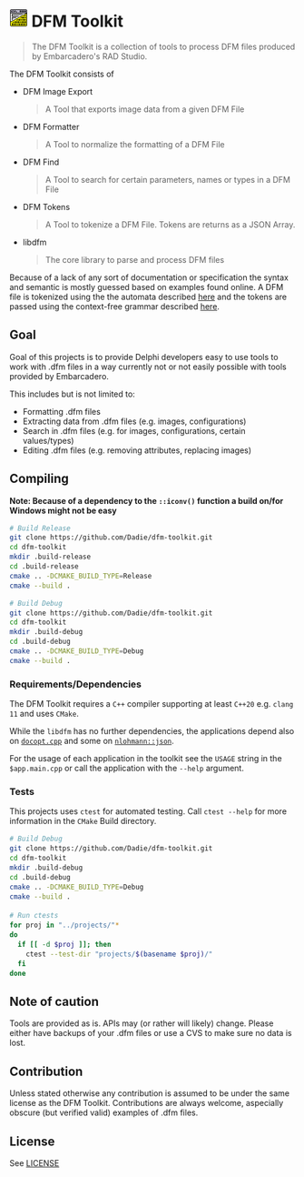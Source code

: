 # ![Logo](etc/logo_32_32.png) DFM Toolkit 
> The DFM Toolkit is a collection of tools to process DFM files produced by Embarcadero's RAD Studio.

The DFM Toolkit consists of
- DFM Image Export
  > A Tool that exports image data from a given DFM File
- DFM Formatter
  > A Tool to normalize the formatting of a DFM File
- DFM Find
  > A Tool to search for certain parameters, names or types in a DFM File
- DFM Tokens
  > A Tool to tokenize a DFM File. Tokens are returns as a JSON Array.
- libdfm
  > The core library to parse and process DFM files

Because of a lack of any sort of documentation or specification the syntax and semantic is mostly guessed based on examples found online. A DFM file is tokenized using the the automata described [here](./etc/lexer.md) and the tokens are passed using the context-free grammar described [here](./etc/grammar.md).

## Goal

Goal of this projects is to provide Delphi developers easy to use tools to work with .dfm files in a way currently not or not easily possible with tools provided by Embarcadero.

This includes but is not limited to:
- Formatting .dfm files
- Extracting data from .dfm files (e.g. images, configurations)
- Search in .dfm files (e.g. for images, configurations, certain values/types)
- Editing .dfm files (e.g. removing attributes, replacing images)

## Compiling
**Note: Because of a dependency to the `::iconv()` function a build on/for Windows might not be easy** 

```bash
# Build Release
git clone https://github.com/Dadie/dfm-toolkit.git
cd dfm-toolkit
mkdir .build-release
cd .build-release
cmake .. -DCMAKE_BUILD_TYPE=Release
cmake --build .
```

```bash
# Build Debug
git clone https://github.com/Dadie/dfm-toolkit.git
cd dfm-toolkit
mkdir .build-debug
cd .build-debug
cmake .. -DCMAKE_BUILD_TYPE=Debug
cmake --build .
```
### Requirements/Dependencies

The DFM Toolkit requires a `C++` compiler supporting at least `C++20` e.g. `clang 11` and uses `CMake`.

While the `libdfm` has no further dependencies, the applications depend also on [`docopt.cpp`](https://github.com/docopt/docopt.cpp) and some on [`nlohmann::json`](https://github.com/nlohmann/json).

For the usage of each application in the toolkit see the `USAGE` string in the `$app.main.cpp` or call the application with the `--help` argument.

### Tests

This projects uses `ctest` for automated testing. Call `ctest --help` for more information in the `CMake` Build directory.

```bash
# Build Debug
git clone https://github.com/Dadie/dfm-toolkit.git
cd dfm-toolkit
mkdir .build-debug
cd .build-debug
cmake .. -DCMAKE_BUILD_TYPE=Debug
cmake --build .

# Run ctests
for proj in "../projects/"* 
do
  if [[ -d $proj ]]; then
    ctest --test-dir "projects/$(basename $proj)/"
  fi
done
```

## Note of caution

Tools are provided as is. APIs may (or rather will likely) change. Please either have backups of your .dfm files or use a CVS to make sure no data is lost.

## Contribution

Unless stated otherwise any contribution is assumed to be under the same license as the DFM Toolkit. Contributions are always welcome, aspecially obscure (but verified valid) examples of .dfm files.

## License

See [LICENSE](./LICENSE)

